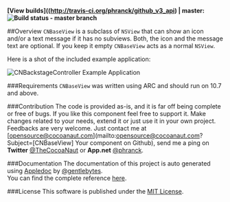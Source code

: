 **[View builds]((http://travis-ci.org/phranck/github_v3_api) | master: ![Build status - master branch](https://secure.travis-ci.org/phranck/github_v3_api.png?branch=master)**

##Overview
`CNBaseView` is a subclass of `NSView` that can show an icon and/or a text message if it has no subviews. Both, the icon and the message text are optional. If you keep it empty `CNBaseView` acts as a normal `NSView`.

Here is a shot of the included example application:

![CNBackstageController Example Application](https://dl.dropbox.com/u/34133216/WebImages/Github/CNBaseView.png)


###Requirements
`CNBaseView` was written using ARC and should run on 10.7 and above.


###Contribution
The code is provided as-is, and it is far off being complete or free of bugs. If you like this component feel free to support it. Make changes related to your needs, extend it or just use it in your own project. Feedbacks are very welcome. Just contact me at [opensource@cocoanaut.com](mailto:opensource@cocoanaut.com?Subject=[CNBaseView] Your component on Github), send me a ping on **Twitter** [@TheCocoaNaut](http://twitter.com/TheCocoaNaut) or **App.net** [@phranck](https://alpha.app.net/phranck). 


###Documentation
The documentation of this project is auto generated using [Appledoc](http://gentlebytes.com/appledoc/) by [@gentlebytes](https://twitter.com/gentlebytes).<br />
You can find the complete reference [here](http://CNBaseView.cocoanaut.com/documentation/).


###License
This software is published under the [MIT License](http://cocoanaut.mit-license.org).